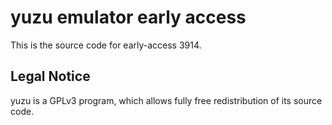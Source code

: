 yuzu emulator early access
=============

This is the source code for early-access 3914.

## Legal Notice

yuzu is a GPLv3 program, which allows fully free redistribution of its source code.